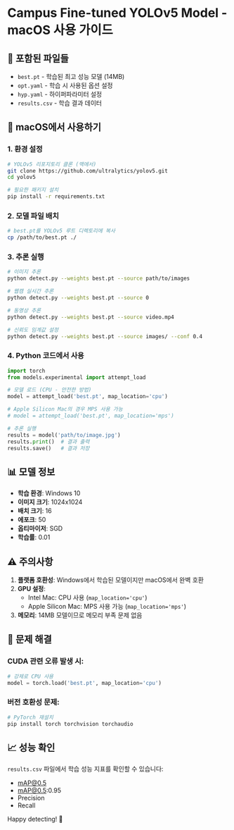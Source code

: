 # Campus Fine-tuned YOLOv5 Model - macOS 사용 가이드

## 📁 포함된 파일들

- `best.pt` - 학습된 최고 성능 모델 (14MB)
- `opt.yaml` - 학습 시 사용된 옵션 설정
- `hyp.yaml` - 하이퍼파라미터 설정
- `results.csv` - 학습 결과 데이터

## 🚀 macOS에서 사용하기

### 1. 환경 설정
```bash
# YOLOv5 리포지토리 클론 (맥에서)
git clone https://github.com/ultralytics/yolov5.git
cd yolov5

# 필요한 패키지 설치
pip install -r requirements.txt
```

### 2. 모델 파일 배치
```bash
# best.pt를 YOLOv5 루트 디렉토리에 복사
cp /path/to/best.pt ./
```

### 3. 추론 실행
```bash
# 이미지 추론
python detect.py --weights best.pt --source path/to/images

# 웹캠 실시간 추론
python detect.py --weights best.pt --source 0

# 동영상 추론
python detect.py --weights best.pt --source video.mp4

# 신뢰도 임계값 설정
python detect.py --weights best.pt --source images/ --conf 0.4
```

### 4. Python 코드에서 사용
```python
import torch
from models.experimental import attempt_load

# 모델 로드 (CPU - 안전한 방법)
model = attempt_load('best.pt', map_location='cpu')

# Apple Silicon Mac의 경우 MPS 사용 가능
# model = attempt_load('best.pt', map_location='mps')

# 추론 실행
results = model('path/to/image.jpg')
results.print()  # 결과 출력
results.save()   # 결과 저장
```

## 📊 모델 정보

- **학습 환경**: Windows 10
- **이미지 크기**: 1024x1024
- **배치 크기**: 16
- **에포크**: 50
- **옵티마이저**: SGD
- **학습률**: 0.01

## ⚠️ 주의사항

1. **플랫폼 호환성**: Windows에서 학습된 모델이지만 macOS에서 완벽 호환
2. **GPU 설정**: 
   - Intel Mac: CPU 사용 (`map_location='cpu'`)
   - Apple Silicon Mac: MPS 사용 가능 (`map_location='mps'`)
3. **메모리**: 14MB 모델이므로 메모리 부족 문제 없음

## 🔧 문제 해결

### CUDA 관련 오류 발생 시:
```python
# 강제로 CPU 사용
model = torch.load('best.pt', map_location='cpu')
```

### 버전 호환성 문제:
```bash
# PyTorch 재설치
pip install torch torchvision torchaudio
```

## 📈 성능 확인

`results.csv` 파일에서 학습 성능 지표를 확인할 수 있습니다:
- mAP@0.5
- mAP@0.5:0.95
- Precision
- Recall

Happy detecting! 🎯 